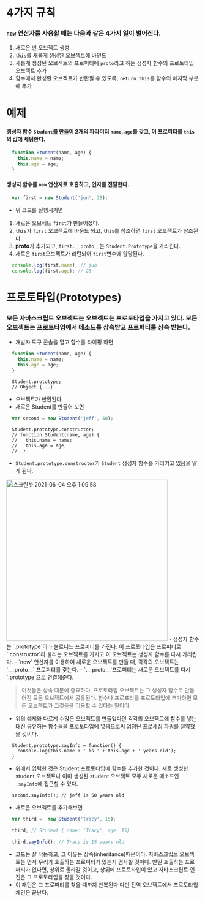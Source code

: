 # 4가지 규칙
### `new` 연산자를 사용할 때는 다음과 같은 4가지 일이 벌어진다.
1. 새로운 빈 오브젝트 생성
2. `this`를 새롭게 생성된 오브젝트에 바인드
3. 새롭게 생성된 오브젝트의 프로퍼티에 `proto`라고 하는 생성자 함수의 프로토타입 오브젝트 추가
4. 함수에서 완성된 오브젝트가 반환될 수 있도록, `return this`를 함수의 마지막 부분에 추가

# 예제
#### 생성자 함수 `Student`를 만들어 2개의 파라미터 `name`, `age`를 갖고, 이 프로퍼티를 `this`의 값에 세팅한다.
```javascript
  function Student(name, age) {
    this.name = name;
    this.age = age;
  }
```
#### 생성자 함수를 `new` 연산자로 호출하고, 인자를 전달한다.
```javascript
  var first = new Student('jun', 28);
```
- 위 코드를 실행시키면
1. 새로운 오브젝트 `first`가 만들어졌다.
2. `this`가 `first` 오브젝트에 바운드 되고, `this`를 참조하면 `first` 오브젝트가 참조된다.
3. **proto**가 추가되고, `first.__proto__`는 `Student.Prototype`을 가리킨다.
4. 새로운 `first`오브젝트가 리턴되어 `first`변수에 할당된다.

```javascript
  console.log(first.naem); // jun
  console.log(first.age); // 28
```

# 프로토타입(Prototypes)
### 모든 자바스크립트 오브젝트는 오브젝트는 프로토타입을 가지고 있다. 모든 오브젝트는 프로토타입에서 메소드를 상속받고 프로퍼티를 상속 받는다.
- 개발자 도구 콘솔을 열고 함수를 타이핑 하면
```javascript
  function Student(name, age) {
    this.name = name;
    this.age = age;
  }
```
```
  Student.prototype;
  // Object {...}
```
- 오브젝트가 반환된다.
- 새로운 Student를 만들어 보면
```javascript
  var second = new Student('jeff', 50);
```

```
  Student.prototype.constructor;
  // function Student(name, age) {
  //   this.name = name;
  //   this.age = age;
  //  }
```
- `Student.prototype.constructor`가 `Student` 생성자 함수를 가리키고 있음을 알게 된다.
<img width="421" alt="스크린샷 2021-06-04 오후 1 09 58" src="https://user-images.githubusercontent.com/42345122/120744549-30a5a500-c536-11eb-8434-50ae40c791fa.png">
- 생성자 함수는 `.prototype`이라 불르니느 프로퍼티를 가진다. 이 프로토타입은 프로퍼티로 `.constructor`라 불리는 오브젝트를 가지고 이 오브젝트는 생성자 함수를 다시 가리킨다.
- `new` 연산자를 이용하여 새로운 오브젝트를 만들 때, 각각의 오브젝트는 `.__proto__` 프로퍼티를 갖는다.
- `.__proto__`프로퍼티는 새로운 오브젝트를 다시 `.prototype`으로 연결해준다.

> 이것들은 상속 때문에 중요하다. 프로토타입 오브젝트는 그 생성자 함수로 만들어진 모든 오브젝트에서 공유된다. 함수나 프로포티를 포로토타입에 추가하면 모든 오브젝트가 그것들을 이용할 수 있다는 말이다.

- 위의 예제와 다르게 수많은 오브젝트를 만들었다면 각각의 오브젝트에 함수를 넣는 대신 공유하는 함수들을 프로토타입에 넣음으로써 엄청난 프로세싱 파워를 절약했을 것이다.
```
  Student.prototype.sayInfo = function() {
    console.log(this.name + ' is ' + this.age + ' years old');
  }
```
- 위에서 입력한 것은 Student 프로토타입에 함수를 추가한 것이다. 새로 생성한 student 오브젝트나 이미 생성된 student 오브젝트 모두 새로운 메소드인 `.sayInfo`에 접근할 수 있다.
```
  second.sayInfo(); // jeff is 50 years old
```
- 새로운 오브젝트를 추가해보면
```javascript
  var third =  new Student('Tracy', 15);
  
  third; // Student { name: 'Tracy', age: 15}
  
  third.sayInfo(); // Tracy is 15 years old
```
- 코드는 잘 작동하고, 그 이유는 상속(inheritance)때문이다. 자바스크립트 오브젝트는 먼저 우리가 호출하는 프로퍼티가 있는지 검사할 것이다. 만일 호출하는 프로퍼티가 없다면, 상위로 올라갈 것이고, 상위에 프로토타입이 있고 자바스크립트 엔진은 그 프로토타입을 찾을 것이다.
- 이 패턴은 그 프로퍼티를 찾을 때까지 반복된다 다만 전역 오브젝트에서 프로토타입 체인은 끝난다.
